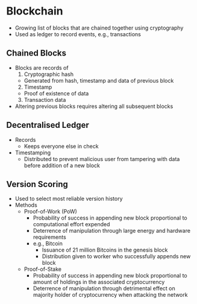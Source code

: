 # Blockchain
- Growing list of blocks that are chained together using cryptography
- Used as ledger to record events, e.g., transactions

## Chained Blocks
- Blocks are records of 
  1. Cryptographic hash
    - Generated from hash, timestamp and data of previous block
  2. Timestamp
    - Proof of existence of data
  3. Transaction data
- Altering previous blocks requires altering all subsequent blocks

## Decentralised Ledger
- Records
  - Keeps everyone else in check
- Timestamping 
  - Distributed to prevent malicious user from tampering with data before addition of a new block

## Version Scoring
- Used to select most reliable version history
- Methods
  - Proof-of-Work (PoW)
    - Probability of success in appending new block proportional to computational effort expended 
    - Deterrence of manipulation through large energy and hardware requirements
    - e.g., Bitcoin
      - Issuance of 21 million Bitcoins in the genesis block
      - Distribution given to worker who successfully appends new block
  - Proof-of-Stake
    - Probability of success in appending new block proportional to amount of holdings in the associated cryptocurrency
    - Deterrence of manipulation through detrimental effect on majority holder of cryptocurrency when attacking the network
